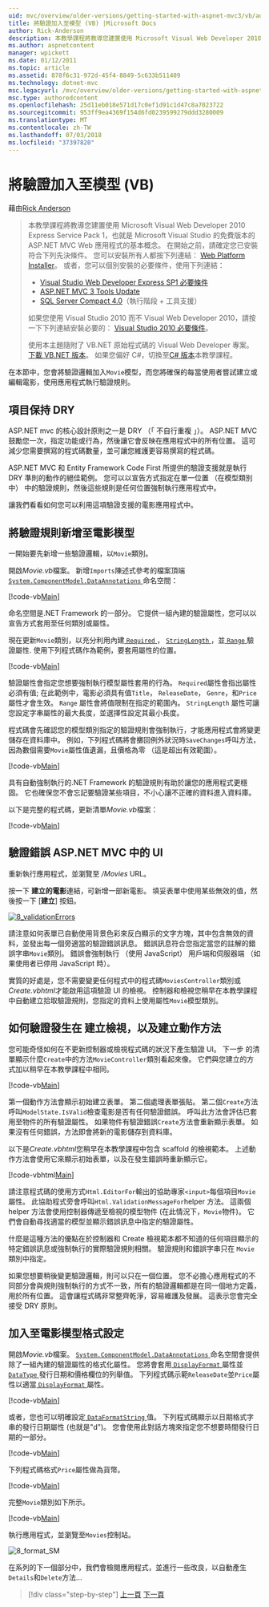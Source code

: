 ```yaml
---
uid: mvc/overview/older-versions/getting-started-with-aspnet-mvc3/vb/adding-validation-to-the-model
title: 將驗證加入至模型 (VB) |Microsoft Docs
author: Rick-Anderson
description: 本教學課程將教導您建置使用 Microsoft Visual Web Developer 2010 Express Service Pack 1，也就是 ASP.NET MVC Web 應用程式的基本概念...
ms.author: aspnetcontent
manager: wpickett
ms.date: 01/12/2011
ms.topic: article
ms.assetid: 878f6c31-972d-45f4-8849-5c633b511409
ms.technology: dotnet-mvc
msc.legacyurl: /mvc/overview/older-versions/getting-started-with-aspnet-mvc3/vb/adding-validation-to-the-model
msc.type: authoredcontent
ms.openlocfilehash: 25d11eb018e571d17c0ef1d91c1d47c8a7023722
ms.sourcegitcommit: 953ff9ea4369f154d6fd0239599279ddd3280009
ms.translationtype: MT
ms.contentlocale: zh-TW
ms.lasthandoff: 07/03/2018
ms.locfileid: "37397820"
---
```

<a name="adding-validation-to-the-model-vb"></a>將驗證加入至模型 (VB)
====================
藉由[Rick Anderson](https://github.com/Rick-Anderson)

> 本教學課程將教導您建置使用 Microsoft Visual Web Developer 2010 Express Service Pack 1，也就是 Microsoft Visual Studio 的免費版本的 ASP.NET MVC Web 應用程式的基本概念。 在開始之前，請確定您已安裝符合下列先決條件。 您可以安裝所有人都按下列連結： [Web Platform Installer](https://www.microsoft.com/web/gallery/install.aspx?appid=VWD2010SP1Pack)。 或者，您可以個別安裝的必要條件，使用下列連結：
> 
> - [Visual Studio Web Developer Express SP1 必要條件](https://www.microsoft.com/web/gallery/install.aspx?appid=VWD2010SP1Pack)
> - [ASP.NET MVC 3 Tools Update](https://www.microsoft.com/web/gallery/install.aspx?appsxml=&amp;appid=MVC3)
> - [SQL Server Compact 4.0](https://www.microsoft.com/web/gallery/install.aspx?appid=SQLCE;SQLCEVSTools_4_0)（執行階段 + 工具支援）
> 
> 如果您使用 Visual Studio 2010 而不 Visual Web Developer 2010，請按一下下列連結安裝必要的： [Visual Studio 2010 必要條件](https://www.microsoft.com/web/gallery/install.aspx?appsxml=&amp;appid=VS2010SP1Pack)。
> 
> 使用本主題隨附了 VB.NET 原始程式碼的 Visual Web Developer 專案。 [下載 VB.NET 版本](https://code.msdn.microsoft.com/Introduction-to-MVC-3-10d1b098)。 如果您偏好 C#，切換至[C# 版本](../cs/adding-validation-to-the-model.md)本教學課程。


在本節中，您會將驗證邏輯加入`Movie`模型，而您將確保的每當使用者嘗試建立或編輯電影，使用應用程式執行驗證規則。

## <a name="keeping-things-dry"></a>項目保持 DRY

ASP.NET mvc 的核心設計原則之一是 DRY （「 不自行重複 」）。 ASP.NET MVC 鼓勵您一次，指定功能或行為，然後讓它會反映在應用程式中的所有位置。 這可減少您需要撰寫的程式碼數量，並可讓您維護更容易撰寫的程式碼。

ASP.NET MVC 和 Entity Framework Code First 所提供的驗證支援就是執行 DRY 準則的動作的絕佳範例。 您可以以宣告方式指定在單一位置 （在模型類別中） 中的驗證規則，然後這些規則是任何位置強制執行應用程式中。

讓我們看看如何您可以利用這項驗證支援的電影應用程式中。

## <a name="adding-validation-rules-to-the-movie-model"></a>將驗證規則新增至電影模型

一開始要先新增一些驗證邏輯，以`Movie`類別。

開啟*Movie.vb*檔案。 新增`Imports`陳述式參考的檔案頂端[ `System.ComponentModel.DataAnnotations` ](https://msdn.microsoft.com/library/system.componentmodel.dataannotations.aspx)命名空間：

[!code-vb[Main](adding-validation-to-the-model/samples/sample1.vb)]

命名空間是.NET Framework 的一部分。 它提供一組內建的驗證屬性，您可以以宣告方式套用至任何類別或屬性。

現在更新`Movie`類別，以充分利用內建[ `Required` ](https://msdn.microsoft.com/library/system.componentmodel.dataannotations.requiredattribute.aspx)， [ `StringLength` ](https://msdn.microsoft.com/library/system.componentmodel.dataannotations.stringlengthattribute.aspx)，並[ `Range` ](https://msdn.microsoft.com/library/system.componentmodel.dataannotations.rangeattribute.aspx)驗證屬性. 使用下列程式碼作為範例，要套用屬性的位置。

[!code-vb[Main](adding-validation-to-the-model/samples/sample2.vb)]

驗證屬性會指定您想要強制執行模型屬性套用的行為。 `Required`屬性會指出屬性必須有值; 在此範例中，電影必須具有值`Title`， `ReleaseDate`， `Genre`，和`Price`屬性才會生效。 `Range` 屬性會將值限制在指定的範圍內。 `StringLength` 屬性可讓您設定字串屬性的最大長度，並選擇性設定其最小長度。

程式碼會先確認您的模型類別指定的驗證規則會強制執行，才能應用程式會將變更儲存在資料庫中。 例如，下列程式碼將會擲回例外狀況時`SaveChanges`呼叫方法，因為數個需要`Movie`屬性值遺漏，且價格為零 （這是超出有效範圍）。

[!code-vb[Main](adding-validation-to-the-model/samples/sample3.vb)]

具有自動強制執行的.NET Framework 的驗證規則有助於讓您的應用程式更穩固。 它也確保您不會忘記要驗證某些項目，不小心讓不正確的資料進入資料庫。

以下是完整的程式碼，更新清單*Movie.vb*檔案：

[!code-vb[Main](adding-validation-to-the-model/samples/sample4.vb)]

## <a name="validation-error-ui-in-aspnet-mvc"></a>驗證錯誤 ASP.NET MVC 中的 UI

重新執行應用程式，並瀏覽至 */Movies* URL。

按一下 **建立的電影**連結，可新增一部新電影。 填妥表單中使用某些無效的值，然後按一下 [**建立**] 按鈕。

[![8_validationErrors](adding-validation-to-the-model/_static/image2.png)](adding-validation-to-the-model/_static/image1.png)

請注意如何表單已自動使用背景色彩來反白顯示的文字方塊，其中包含無效的資料，並發出每一個旁適當的驗證錯誤訊息。 錯誤訊息符合您指定當您的註解的錯誤字串`Movie`類別。 錯誤會強制執行 （使用 JavaScript） 用戶端和伺服器端 （如果使用者已停用 JavaScript 時）。

實質的好處是，您不需要變更任何程式中的程式碼`MoviesController`類別或*Create.vbhtml*才能啟用這項驗證 UI 的檢視。 控制器和檢視您稍早在本教學課程中自動建立拾取驗證規則，您指定的資料上使用屬性`Movie`模型類別。

## <a name="how-validation-occurs-in-the-create-view-and-create-action-method"></a>如何驗證發生在 建立檢視，以及建立動作方法

您可能奇怪如何在不更新控制器或檢視程式碼的狀況下產生驗證 UI。 下一步 的清單顯示什麼`Create`中的方法`MovieController`類別看起來像。 它們與您建立的方式加以稍早在本教學課程中相同。

[!code-vb[Main](adding-validation-to-the-model/samples/sample5.vb)]

第一個動作方法會顯示初始建立表單。 第二個處理表單張貼。 第二個`Create`方法呼叫`ModelState.IsValid`檢查電影是否有任何驗證錯誤。 呼叫此方法會評估已套用至物件的所有驗證屬性。 如果物件有驗證錯誤`Create`方法會重新顯示表單。 如果沒有任何錯誤，方法即會將新的電影儲存到資料庫。

以下是*Create.vbhtml*您稍早在本教學課程中包含 scaffold 的檢視範本。 上述動作方法會使用它來顯示初始表單，以及在發生錯誤時重新顯示它。

[!code-vbhtml[Main](adding-validation-to-the-model/samples/sample6.vbhtml)]

請注意程式碼的使用方式`Html.EditorFor`輸出的協助專家`<input>`每個項目`Movie`屬性。 此協助程式旁會呼叫`Html.ValidationMessageFor`helper 方法。 這兩個 helper 方法會使用控制器傳遞至檢視的模型物件 (在此情況下，`Movie`物件)。 它們會自動尋找適當的模型並顯示錯誤訊息中指定的驗證屬性。

什麼是這種方法的優點在於控制器和 Create 檢視範本都不知道的任何項目顯示的特定錯誤訊息或強制執行的實際驗證規則相關。 驗證規則和錯誤字串只在 `Movie` 類別中指定。

如果您想要稍後變更驗證邏輯，則可以只在一個位置。 您不必擔心應用程式的不同部分會與規則強制執行的方式不一致，所有的驗證邏輯都是在同一個地方定義，用於所有位置。 這會讓程式碼非常整齊乾淨，容易維護及發展。 這表示您會完全接受 DRY 原則。

## <a name="adding-formatting-to-the-movie-model"></a>加入至電影模型格式設定

開啟*Movie.vb*檔案。 [ `System.ComponentModel.DataAnnotations` ](https://msdn.microsoft.com/library/system.componentmodel.dataannotations.aspx)命名空間會提供除了一組內建的驗證屬性的格式化屬性。 您將會套用[ `DisplayFormat` ](https://msdn.microsoft.com/library/system.componentmodel.dataannotations.displayformatattribute.aspx)屬性並[ `DataType` ](https://msdn.microsoft.com/library/system.componentmodel.dataannotations.datatype.aspx)發行日期和價格欄位的列舉值。 下列程式碼示範`ReleaseDate`並`Price`屬性以適當[ `DisplayFormat` ](https://msdn.microsoft.com/library/system.componentmodel.dataannotations.displayformatattribute.aspx)屬性。

[!code-vb[Main](adding-validation-to-the-model/samples/sample7.vb)]

或者，您也可以明確設定[ `DataFormatString` ](https://msdn.microsoft.com/library/system.string.format.aspx)值。 下列程式碼顯示以日期格式字串的發行日期屬性 (也就是"d")。 您會使用此對話方塊來指定您不想要時間發行日期的一部分。

[!code-vb[Main](adding-validation-to-the-model/samples/sample8.vb)]

下列程式碼格式`Price`屬性做為貨幣。

[!code-vb[Main](adding-validation-to-the-model/samples/sample9.vb)]

完整`Movie`類別如下所示。

[!code-vb[Main](adding-validation-to-the-model/samples/sample10.vb)]

執行應用程式，並瀏覽至`Movies`控制站。

![8_format_SM](adding-validation-to-the-model/_static/image3.png)

在系列的下一個部分中，我們會檢閱應用程式，並進行一些改良，以自動產生`Details`和`Delete`方法...

> [!div class="step-by-step"]
> [上一頁](adding-a-new-field.md)
> [下一頁](improving-the-details-and-delete-methods.md)

